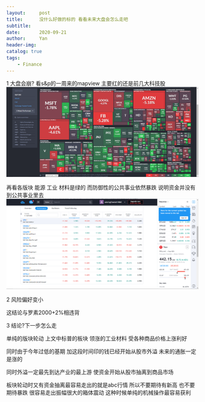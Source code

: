 ```yaml
---
layout:     post
title:      没什么好做的标的 看看未来大盘会怎么走吧
subtitle:   
date:       2020-09-21
author:     Yan
header-img: 
catalog: true
tags:
    - Finance
---
```


1 大盘会崩?
看s&p的一周来的mapview 主要红的还是前几大科技股  
![](/img/f1b2d28c.png)

再看各版块 能源 工业 材料是绿的 而防御性的公共事业依然暴跌 说明资金并没有到公共事业里去
![](/img/c1cd8b45.png)

2 风险偏好变小

这结论与罗素2000+2%相违背

3 结论?下一步怎么走

单纯的版块轮动 上文中标普的板块 领涨的工业材料 受各种商品价格上涨利好

同时由于今年过低的基期 加这段时间印的钱已经开始从股市外溢 未来的通胀一定是涨的

同时外溢一定最先到达产业的最上游 使资金开始从股市抽离到商品市场

板块轮动时又有资金抽离最容易走出的就是abc行情 所以不要期待有新高 也不要期待暴跌 很容易走出振幅很大的箱体震动 这种时候单纯的机械操作最容易获利





